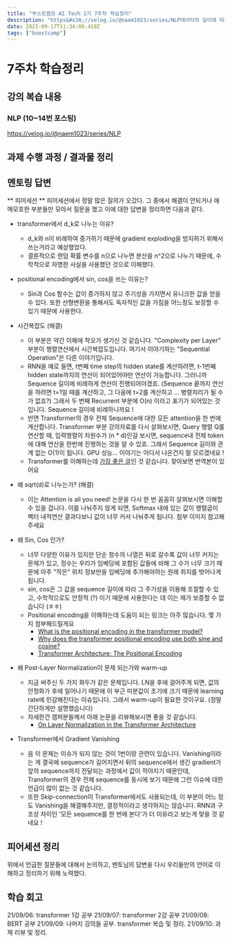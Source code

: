 ```yaml
---
title: "부스트캠프 AI Tech 2기 7주차 학습정리"
description: "https&#x3A;//velog.io/@naem1023/series/NLP데이터의 길이에 따라서 batch를 재구성하는 기법이다.과제 4에서 나왔는데 기법 자체에 대한 이해는 쉬웠지만, 코드에 대한 이해가 매우 어려웠다.피어세션에서 해결했는데 코드에서 하고자 하는 바"
date: 2021-09-17T11:34:08.418Z
tags: ["boostcamp"]
---
```

# 7주차 학습정리
## 강의 복습 내용
### NLP (10~14번 포스팅)
https://velog.io/@naem1023/series/NLP

## 과제 수행 과정 / 결과물 정리
## 멘토링 답변
** 피어세션 **
피어세션에서 정말 많은 질의가 오갔다. 그 중에서 해결이 안되거나 애매모호한 부분들만 모아서 질문을 했고 이에 대한 답변을 정리하면 다음과 같다.

- transformer에서  d_k로 나누는 이유?
    - d_k와 n이 비례하여 증가하기 때문에 gradient exploding을 방지하기 위해서 쓰는거라고 예상했었다.
    - 결론적으로 랜덤 확률 변수를 n으로 나누면 분산을 n^2으로 나누기 때문에, 수학적으로 자명한 사실을 사용했던 것으로 이해했다.
    
- positional encoding에서 sin, cos을 쓰는 이유는?
    - Sin과 Cos 함수는 값이 증가하지 않고 주기성을 가지면서 유니크한 값을 얻을 수 있다. 또한 선형변환을 통해서도 독자적인 값을 가짐을 어느정도 보장할 수 있기 때문에 사용한다.
    
- 시간복잡도 (해결)
    - 이 부분은 약간 이해에 착오가 생기신 것 같습니다. "Complexity per Layer" 부분이 행렬연산에서 시간복잡도입니다. 여기서 이야기하는 "Sequential Operation"은 다른 이야기입니다.
    - RNN을 예로 들면, t번째 time step의 hidden state를 계산하려면, t-1번째 hidden state까지의 연산이 되어있어야만 연산이 가능합니다. 그러니까 Sequence 길이에 비례하게 연산이 진행되어야겠죠. (Sequence 끝까지 연산을 하려면 t=1일 때를 계산하고, 그 다음에 t=2를 계산하고 ... 병렬처리가 될 수가 없죠?) 그래서 두 번째 Recurrent 부분에 O(n) 이라고 표기가 되어있는 것입니다. Sequence 길이에 비례하니까요 !
    - 반면 Transformer의 경우 전체 Sequence에 대한 모든 attention을 한 번에 계산합니다. Transformer 부분 강의자료를 다시 살펴보시면, Query 행렬 Q를 연산할 때, 입력행렬의 차원수가 (n * d)인걸 보시면, sequence내 전체 token에 대해 연산을 한번에 진행하는 것을 알 수 있죠. 그래서 Sequence 길이와 관계 없는 O(1)이 됩니다. GPU 성능... 이야기는 어디서 나온건지 말 모르겠네요 !
    - Transformer를 이해하는데 [가장 좋은 글](https://jalammar.github.io/illustrated-transformer/)인 것 같습니다. 찾아보면 번역본이 있어요
- 왜 sqrt(d)로 나누는가? (해결)
    - 이는 Attention is all you need! 논문을 다시 한 번 꼼꼼히 살펴보시면 이해할 수 있을 겁니다. 이를 나눠주지 않게 되면, Softmax 내에 있는 값이 행렬곱이 벡터 내적연산 결과다보니 값이 너무 커서 나눠주게 됩니다. 첨부 이미지 참고해주세요
- 왜 Sin, Cos 인가?
    - 너무 다양한 이유가 있지만 단순 정수의 나열은 뒤로 갈수록 값이 너무 커지는 문제가 있고, 정수는 우리가 임베딩에 포함된 값들에 비해 그 수가 너무 크기 때문에 아주 "작은" 위치 정보만을 임베딩에 추가해야하는 원래 취지를 벗어나게 됩니다.
    - sin, cos은 그 값을 sequence 길이에 따라 그 주기성을 이용해 조절할 수 있고, 수학적으로도 안정적 (?) 이기 때문에 사용한다는 데 이는 제가 보증할 수 없습니다 (ㅎㅎ)
    - Positional encoding을 이해하는데 도움이 되는 링크는 아주 많습니다. 몇 가지 첨부해드릴게요
        - [What is the positional encoding in the transformer model?](https://datascience.stackexchange.com/questions/51065/what-is-the-positional-encoding-in-the-transformer-model)
        - [Why does the transformer positional encoding use both sine and cosine?](https://datascience.stackexchange.com/questions/68553/why-does-the-transformer-positional-encoding-use-both-sine-and-cosine)
        - [Transformer Architecture: The Positional Encoding](https://datascience.stackexchange.com/questions/68553/why-does-the-transformer-positional-encoding-use-both-sine-and-cosine)
- 왜 Post-Layer Normalization이 문제 되는가와 warm-up
    - 지금 써주신 두 가지 화두가 같은 문제입니다. LN을 후에 걸어주게 되면, 값의 안정화가 후에 일어나기 때문에 이 부근 미분값이 초기에 크기 때문에 learning rate에 민감해진다는 이슈입니다. 그래서 warm-up이 필요한 것이구요. (정말 간단하게만 설명했습니다)
    - 자세한건 캠퍼분들께서 아래 논문을 리뷰해보시면 좋을 것 같습니다.
        - [On Layer Normalization in the Transformer Architecture](https://arxiv.org/pdf/2002.04745.pdf)
- Transformer에서 Gradient Vanishing
    - 음 이 문제는 이슈가 되지 않는 것이 1번이랑 관련이 있습니다. Vanishing이라는 게 결국에 sequence가 길어지면서 뒤의 sequence에서 생긴 gradient가 앞의 sequence까지 전달되는 과정에서 값이 작아지기 때문인데, Transformer의 경우 전체 sequence를 동시에 보기 때문에 그런 이슈에 대한 언급이 많이 없는 것 같습니다.
    - 또한 Skip-connection이 Transformer에서도 사용되는데, 이 부분이 어느 정도 Vanishing을 해결해주지만, 결정적이라고 생각하지는 않습니다. RNN과 구조상 차이인 '모든 sequence를 한 번에 본다'가 더 이유라고 보는게 맞을 것 같네요 !


## 피어세션 정리
위에서 언급한 질문들에 대해서 논의하고, 멘토님의 답변을 다시 우리들만의 언어로 이해하고 정리하기 위해 노력했다.  

## 학습 회고
21/09/06: transformer 1강 공부
21/09/07: transformer 2강 공부
21/09/08: BERT 공부
21/09/09: 나머지 강의들 공부. transformer 복습 및 정리.
21/09/10: 과제 리뷰 및 정리.


